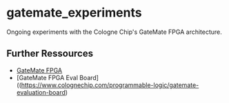 # gatemate_experiments

Ongoing experiments with the Cologne Chip's GateMate FPGA architecture.

## Further Ressources

* [GateMate FPGA](https://www.colognechip.com/programmable-logic/gatemate)
* [GateMate FPGA Eval Board]((https://www.colognechip.com/programmable-logic/gatemate-evaluation-board)
